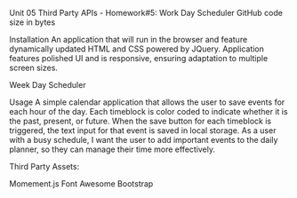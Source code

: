 Unit 05 Third Party APIs - Homework#5: Work Day Scheduler
GitHub code size in bytes

Installation
An application that will run in the browser and feature dynamically updated HTML and CSS powered by JQuery. Application features polished UI and is responsive, ensuring adaptation to multiple screen sizes.

Week Day Scheduler

Usage
A simple calendar application that allows the user to save events for each hour of the day. Each timeblock is color coded to indicate whether it is the past, present, or future. When the save button for each timeblock is triggered, the text input for that event is saved in local storage. As a user with a busy schedule, I want the user to add important events to the daily planner, so they can manage their time more effectively.

Third Party Assets:

Momement.js
Font Awesome
Bootstrap